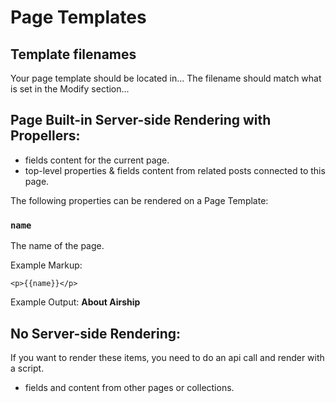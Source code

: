 # Page Templates

## Template filenames
Your page template should be located in...
The filename should match what is set in the Modify section...

## Page Built-in Server-side Rendering with Propellers:
- fields content for the current page.
- top-level properties & fields content from related posts connected to this page.

The following properties can be rendered on a Page Template:

### `name`
The name of the page.

Example Markup:
```
<p>{{name}}</p>
```

Example Output:
**About Airship**

## No Server-side Rendering:
If you want to render these items, you need to do an api call and render with a script.
- fields and content from other pages or collections.

